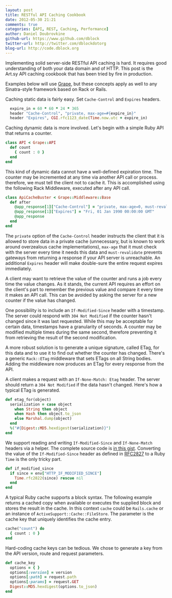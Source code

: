 ```yaml
---
layout: post
title: RESTful API Caching Cookbook
date: 2012-05-30 21:21
comments: true
categories: [API, REST, Caching, Performance]
author: Daniel Doubrovkine
github-url: https://www.github.com/dblock
twitter-url: http://twitter.com/dblockdotorg
blog-url: http://code.dblock.org
---
```

Implementing solid server-side RESTful API caching is hard. It requires good understanding of both your data domain and of HTTP. This post is the Art.sy API caching cookbook that has been tried by fire in production. 

Examples below will use [Grape](http://github.com/intridea/grape), but these concepts apply as well to any Sinatra-style framework based on Rack or Rails.

Caching static data is fairly easy. Set `Cache-Control` and `Expires` headers.

``` ruby
  expire_in = 60 * 60 * 24 * 365
  header "Cache-Control", "private, max-age=#{expire_in}"
  header "Expires", CGI.rfc1123_date(Time.now.utc + expire_in)
```

Caching dynamic data is more involved. Let's begin with a simple Ruby API that returns a counter.

``` ruby
class API < Grape::API
  def count
    { count : 0 }
  end
end
```

This kind of dynamic data cannot have a well-defined expiration time. The counter may be incremented at any time via another API call or process. therefore, we must tell the client not to cache it. This is accomplished using the following Rack Middleware, executed after any API call.

``` ruby
class ApiCacheBuster < Grape::Middleware::Base
  def after
    @app_response[1]["Cache-Control"] = "private, max-age=0, must-revalidate"
    @app_response[1]["Expires"] = "Fri, 01 Jan 1990 00:00:00 GMT"
    @app_response
  end
end
```

The `private` option of the `Cache-Control` header instructs the client that it is allowed to store data in a private cache (unnecessary, but is known to work around overzealous cache implementations), `max-age` that it must check with the server every time it needs this data and `must-revalidate` prevents gateways from returning a response if your API server is unreachable. An additional `Expires` header will make double-sure the entire request expires immediately.

A client may want to retrieve the value of the counter and runs a job every time the value changes. As it stands, the current API requires an effort on the client's part to remember the previous value and compare it every time it makes an API call. This can be avoided by asking the server for a new counter if the value has changed. 

One possibility is to include an `If-Modified-Since` header with a timestamp. The server could respond with `304 Not Modified` if the counter hasn't changed since it was last requested. While this may be acceptable for certain data, timestamps have a granularity of seconds. A counter may be modified multiple times during the same second, therefore preventing it from retrieving the result of the second modification.

A more robust solution is to generate a unique signature, called ETag, for this data and to use it to find out whether the counter has changed. There's a generic `Rack::ETag` middleware that sets ETags on all String bodies. Adding the middleware now produces an ETag for every response from the API.

A client makes a request with an `If-None-Match: Etag` header. The server should return a `304 Not Modified` if the data hasn't changed. Here's how a typical ETag is generated.

``` ruby
def etag_for(object)
  serialization = case object
    when String then object
    when Hash then object.to_json
    else Marshal.dump(object)
  end
  %("#{Digest::MD5.hexdigest(serialization)}")
end
```

We support reading and writing `If-Modified-Since` and `If-None-Match` headers via a helper. The complete source code is [in this gist](https://gist.github.com/2856045). Converting the value of the `If-Modified-Since` header as defined in [RFC2827](http://www.ietf.org/rfc/rfc2822.txt) to a Ruby `Time` is the only tricky part.

``` ruby
def if_modified_since
  if since = env["HTTP_IF_MODIFIED_SINCE"]
    Time.rfc2822(since) rescue nil
  end
end
```

A typical Ruby cache supports a block syntax. The following example returns a cached copy when available or executes the supplied block and stores the result in the cache. In this context `cache` could be `Rails.cache` or an instance of `ActiveSupport::Cache::FileStore`. The parameter is the cache key that uniquely identifies the cache entry.

``` ruby
cache("count") do
  { count : 0 }
end
```

Hard-coding cache keys can be tedious. We chose to generate a key from the API version, route and request parameters.

``` ruby
def cache_key
  options = { }
  options[:version] = version
  options[:path] = request.path
  options[:params] = request.GET
  Digest::MD5.hexdigest(options.to_json)
end
```



